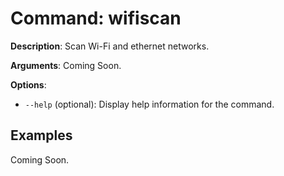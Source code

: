 # Command: wifiscan

**Description**: Scan Wi-Fi and ethernet networks.

**Arguments**:
Coming Soon.

**Options**:
* `--help` (optional): Display help information for the command.

## Examples

Coming Soon.